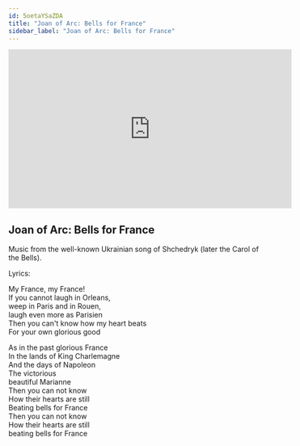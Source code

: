 ```yaml
---
id: 5oetaYSaZDA
title: "Joan of Arc: Bells for France"
sidebar_label: "Joan of Arc: Bells for France"
---
```


<div class="video-float-container">
  <iframe
    width="560"
    height="315"
    src="https://www.youtube.com/embed/5oetaYSaZDA"
    title="YouTube video player"
    frameborder="0"
    allow="accelerometer; autoplay; clipboard-write; encrypted-media; gyroscope; picture-in-picture; web-share"
    referrerpolicy="strict-origin-when-cross-origin"
    allowfullscreen
  ></iframe>
</div>

## Joan of Arc: Bells for France

Music from the well-known Ukrainian song of Shchedryk (later the Carol of the Bells).

Lyrics:

My France, my France!   
If you cannot laugh in Orleans,   
weep in Paris and in Rouen,   
laugh even more as Parisien   
Then you can't know how my heart beats   
For your own glorious good

As in the past glorious France   
In the lands of King Charlemagne   
And the days of Napoleon   
The victorious   
beautiful Marianne   
Then you can not know   
How their hearts are still   
Beating bells for France  
Then you can not know   
How their hearts are still   
beating bells for France
